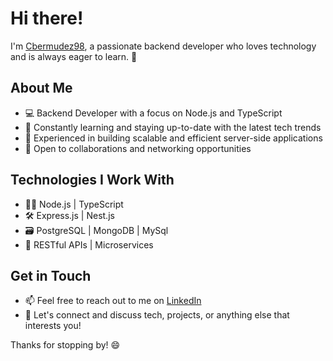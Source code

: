 # Hi there!

I'm [Cbermudez98](https://github.com/Cbermudez98), a passionate backend developer who loves technology and is always eager to learn. 🚀

## About Me
- 💻 Backend Developer with a focus on Node.js and TypeScript
- 🌱 Constantly learning and staying up-to-date with the latest tech trends
- 🧰 Experienced in building scalable and efficient server-side applications
- 🤝 Open to collaborations and networking opportunities

## Technologies I Work With
- 👨‍💻 Node.js | TypeScript
- 🛠️ Express.js | Nest.js
- 🗃️ PostgreSQL | MongoDB | MySql
- 🚀 RESTful APIs | Microservices

## Get in Touch
- 📫 Feel free to reach out to me on [LinkedIn](https://www.linkedin.com/in/cesar-bermudez-sierra/)
- 💬 Let's connect and discuss tech, projects, or anything else that interests you!

Thanks for stopping by! 😄


